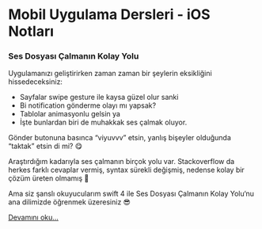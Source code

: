 # Mobil Uygulama Dersleri - iOS Notları

### Ses Dosyası Çalmanın Kolay Yolu

Uygulamanızı geliştirirken zaman zaman bir şeylerin eksikliğini hissedeceksiniz:

- Sayfalar swipe gesture ile kaysa güzel olur sanki
- Bi notification gönderme olayı mı yapsak?
- Tablolar animasyonlu gelsin ya
- İşte bunlardan biri de muhakkak ses çalmak oluyor.

Gönder butonuna basınca “viyuvvv” etsin, yanlış bişeyler olduğunda “taktak” etsin di mi? 😋

Araştırdığım kadarıyla ses çalmanın birçok yolu var. Stackoverflow da herkes farklı cevaplar vermiş, syntax sürekli değişmiş, nedense kolay bir çözüm üreten olmamış 😬

Ama siz şanslı okuyucularım swift 4 ile Ses Dosyası Çalmanın Kolay Yolu‘nu ana dilimizde öğrenmek üzeresiniz 😎

[Devamını oku...](https://iosnotlari.com/sescalmak/)
